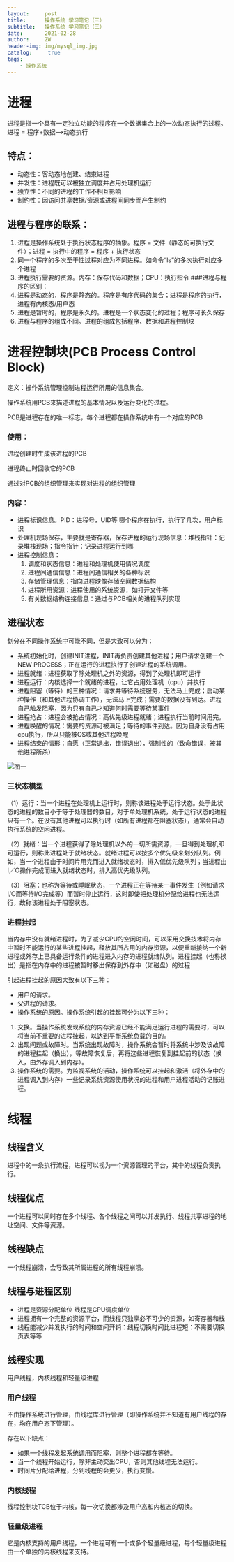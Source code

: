 ```yaml
---
layout:     post
title:      操作系统 学习笔记（三）
subtitle:   操作系统 学习笔记（三）
date:       2021-02-28
author:     ZW
header-img: img/mysql_img.jpg
catalog: 	 true
tags:
    - 操作系统
---
```



# 进程
进程是指一个具有一定独立功能的程序在一个数据集合上的一次动态执行的过程。
进程 =  程序+数据——>动态执行

## 特点：
* 动态性：客动态地创建、结束进程
* 并发性：进程既可以被独立调度并占用处理机运行
* 独立性：不同的进程的工作不相互影响
* 制约性：因访问共享数据/资源或进程间同步而产生制约

## 进程与程序的联系：
1. 进程是操作系统处于执行状态程序的抽象。程序 = 文件（静态的可执行文件）；进程 = 执行中的程序 = 程序 + 执行状态
2. 同一个程序的多次至干性过程对应为不同进程。如命令“ls”的多次执行对应多个进程
3. 进程执行需要的资源。内存：保存代码和数据；CPU：执行指令
###进程与程序的区别：
1. 进程是动态的，程序是静态的。程序是有序代码的集合；进程是程序的执行，进程有内核态/用户态
2. 进程是暂时的，程序是永久的。进程是一个状态变化的过程；程序可长久保存
3. 进程与程序的组成不同。进程的组成包括程序、数据和进程控制块

# 进程控制块(PCB Process Control Block)
定义：操作系统管理控制进程运行所用的信息集合。

操作系统用PCB来描述进程的基本情况以及运行变化的过程。

PCB是进程存在的唯一标志，每个进程都在操作系统中有一个对应的PCB


### 使用：
进程创建时生成该进程的PCB

进程终止时回收它的PCB

通过对PCB的组织管理来实现对进程的组织管理
### 内容：
* 进程标识信息。PID：进程号，UID等 哪个程序在执行，执行了几次，用户标识
* 处理机现场保存，主要就是寄存器，保存进程的运行现场信息：堆栈指针：记录堆栈现场；指令指针：记录进程运行到哪
* 进程控制信息：
    1. 调度和状态信息：进程和处理机使用情况调度
    2. 进程间通信信息：进程间通信相关的各种标识
    3. 存储管理信息：指向进程映像存储空间数据结构
    4. 进程所用资源：进程使用的系统资源，如打开文件等
    5. 有关数据结构连接信息：通过与PCB相关的进程队列实现
    
    
## 进程状态
划分在不同操作系统中可能不同，但是大致可以分为：
* 系统初始化时，创建INIT进程，INIT再负责创建其他进程；用户请求创建一个NEW PROCESS；正在运行的进程执行了创建进程的系统调用。
* 进程就绪：进程获取了除处理机之外的资源，得到了处理机即可运行
* 进程运行：内核选择一个就绪的进程，让它占用处理机（cpu）并执行
* 进程阻塞（等待）的三种情况：请求并等待系统服务，无法马上完成；启动某种操作（和其他进程协调工作），无法马上完成；需要的数据没有到达。进程自己触发阻塞，因为只有自己才知道何时需要等待某事件
* 进程抢占：进程会被抢占情况：高优先级进程就绪；进程执行当前时间用完。
* 进程唤醒的情况：需要的资源可被满足；等待的事件到达。因为自身没有占用cpu执行，所以只能被OS或其他进程唤醒
* 进程结束的情形：自愿（正常退出，错误退出），强制性的（致命错误，被其他进程所杀）

![图一](/img/2021032901.jpg)

### 三状态模型
（1）运行：当一个进程在处理机上运行时，则称该进程处于运行状态。处于此状态的进程的数目小于等于处理器的数目，对于单处理机系统，处于运行状态的进程只有一个。在没有其他进程可以执行时（如所有进程都在阻塞状态），通常会自动执行系统的空闲进程。

（2）就绪：当一个进程获得了除处理机以外的一切所需资源，一旦得到处理机即可运行，则称此进程处于就绪状态。就绪进程可以按多个优先级来划分队列。例如，当一个进程由于时间片用完而进入就绪状态时，排入低优先级队列；当进程由I／O操作完成而进入就绪状态时，排入高优先级队列。

（3）阻塞：也称为等待或睡眠状态，一个进程正在等待某一事件发生（例如请求I/O而等待I/O完成等）而暂时停止运行，这时即使把处理机分配给进程也无法运行，故称该进程处于阻塞状态。

### 进程挂起
当内存中没有就绪进程时，为了减少CPU的空闲时间，可以采用交换技术将内存中暂时不能运行的某些进程挂起，释放其所占用的内存资源，以便重新接纳一个新进程或外存上已具备运行条件的进程进入内存的进程就绪队列。进程挂起（也称换出）是指在内存中的进程被暂时移出保存到外存中（如磁盘）的过程

引起进程挂起的原因大致有以下三种：
* 用户的请求。
* 父进程的请求。
* 操作系统的原因。操作系统引起的挂起可分为以下三种：
1. 交换。当操作系统发现系统的内存资源已经不能满足运行进程的需要时，可以将当前不重要的进程挂起，以达到平衡系统负载的目的。
2. 出现问题或故障时。当系统出现故障时，操作系统会暂时将系统中涉及该故障的进程挂起（换出），等故障恢复后，再将这些进程恢复到挂起前的状态（换入，由外存调入到内存）。
3. 操作系统的需要。为监视系统的活动，操作系统可以挂起和激活（将外存中的进程调入到内存）一些记录系统资源使用状况的进程和用户进程活动的记账进程。


# 线程

## 线程含义
进程中的一条执行流程，进程可以视为一个资源管理的平台，其中的线程负责执行。

## 线程优点
一个进程可以同时存在多个线程、各个线程之间可以并发执行、线程共享进程的地址空间、文件等资源。

## 线程缺点
一个线程崩溃，会导致其所属进程的所有线程崩溃。

## 线程与进程区别
* 进程是资源分配单位 线程是CPU调度单位
* 进程拥有一个完整的资源平台，而线程只独享必不可少的资源，如寄存器和栈
* 线程能减少并发执行的时间和空间开销：线程切换时间比进程短：不需要切换页表等等

## 线程实现
用户线程，内核线程和轻量级进程

### 用户线程
不由操作系统进行管理，由线程库进行管理（即操作系统并不知道有用户线程的存在，均在用户态下管理）。

存在以下缺点：
* 如果一个线程发起系统调用而阻塞，则整个进程都在等待。
* 当一个线程开始运行，除非主动交出CPU，否则其他线程无法运行。
* 时间片分配给进程，分到线程的会更少，执行变慢。

### 内核线程 
线程控制块TCB位于内核，每一次切换都涉及用户态和内核态的切换。

### 轻量级进程 
它是内核支持的用户线程，一个进程可有一个或多个轻量级进程，每个轻量级进程由一个单独的内核线程来支持。
